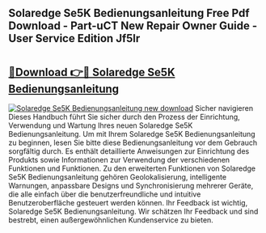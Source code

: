 ## Solaredge Se5K Bedienungsanleitung Free Pdf Download - Part-uCT New Repair Owner Guide - User Service Edition Jf5lr

# <h2><a href="http://df2beox.blite.top/?on=Solaredge+Se5K+Bedienungsanleitung">🔗Download 👉🔴 Solaredge Se5K Bedienungsanleitung</a></h2>

[![Solaredge Se5K Bedienungsanleitung new download](https://i.imgur.com/lujVjoI.png)](http://df2beox.blite.top/?on=Solaredge+Se5K+Bedienungsanleitung)
Sicher navigieren Dieses Handbuch führt Sie sicher durch den Prozess der Einrichtung, Verwendung und Wartung Ihres neuen Solaredge Se5K Bedienungsanleitung. Um mit Ihrem Solaredge Se5K Bedienungsanleitung zu beginnen, lesen Sie bitte diese Bedienungsanleitung vor dem Gebrauch sorgfältig durch. Es enthält detaillierte Anweisungen zur Einrichtung des Produkts sowie Informationen zur Verwendung der verschiedenen Funktionen und Funktionen. Zu den erweiterten Funktionen von Solaredge Se5K Bedienungsanleitung gehören Geolokalisierung, intelligente Warnungen, anpassbare Designs und Synchronisierung mehrerer Geräte, die alle einfach über die benutzerfreundliche und intuitive Benutzeroberfläche gesteuert werden können. Ihr Feedback ist wichtig, Solaredge Se5K Bedienungsanleitung. Wir schätzen Ihr Feedback und sind bestrebt, einen außergewöhnlichen Kundenservice zu bieten.
